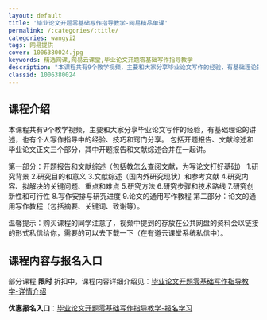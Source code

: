 ```yaml
---
layout: default
title: '毕业论文开题零基础写作指导教学-网易精品单课'
permalink: /:categories/:title/
categories: wangyi2
tags: 网易提供
cover: 1006380024.jpg
keywords: 精选网课,网易云课堂,毕业论文开题零基础写作指导教学
description: "本课程共有9个教学视频，主要和大家分享毕业论文写作的经验，有基础理论的讲述，也有个人写作指导中的经验、技巧和窍门分享。包括开题报告、文献综述和毕业论文正文三个部分，其中开题报告和文献综述合并"
classid: 1006380024
---
```


## 课程介绍

本课程共有9个教学视频，主要和大家分享毕业论文写作的经验，有基础理论的讲述，也有个人写作指导中的经验、技巧和窍门分享。
 包括开题报告、文献综述和毕业论文正文三个部分，其中开题报告和文献综述合并在一起讲。

第一部分：开题报告和文献综述（包括教怎么查阅文献，为写论文打好基础）
      1.研究背景
      2.研究目的和意义
      3.文献综述（国内外研究现状）和参考文献
      4.研究内容、拟解决的关键问题、重点和难点
      5.研究方法
      6.研究步骤和技术路线
      7.研究创新性和可行性
      8.写作安排与研究进度
      9.论文的通用写作教程
 第二部分：论文的通用写作教程（包括摘要、关键词、致谢等）。

温馨提示：购买课程的同学注意了，视频中提到的存放在公共网盘的资料会以链接的形式私信给你，需要的可以去下载一下（在有道云课堂系统私信中）。

## 课程内容与报名入口

部分课程 **限时** 折扣中，课程内容详细介绍见：[毕业论文开题零基础写作指导教学-详情介绍](https://study.163.com/course/introduction/1006380024.htm?share=1&shareId=1025206652&utm_campaign=share&utm_medium=iphoneShare&utm_source=&utm_u=1025206652)

**优惠报名入口**：[毕业论文开题零基础写作指导教学-报名学习](https://study.163.com/course/introduction/1006380024.htm?share=1&shareId=1025206652&utm_campaign=share&utm_medium=iphoneShare&utm_source=&utm_u=1025206652)


